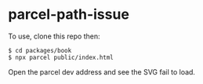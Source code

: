 # parcel-path-issue

To use, clone this repo then:

```
$ cd packages/book
$ npx parcel public/index.html
```

Open the parcel dev address and see the SVG fail to load.
